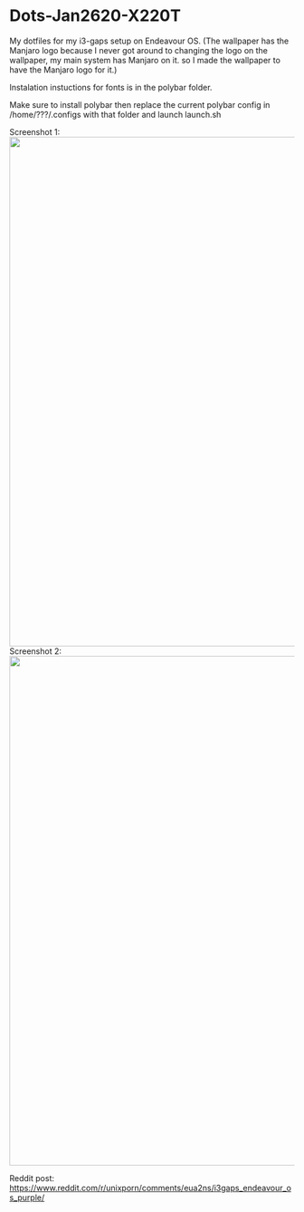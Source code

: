 # Dots-Jan2620-X220T
My dotfiles for my i3-gaps setup on Endeavour OS. (The wallpaper has the Manjaro logo because I never got around to changing the logo on the wallpaper, my main system has Manjaro on it. so I made the wallpaper to have the Manjaro logo for it.)

Instalation instuctions for fonts is in the polybar folder. 

Make sure to install polybar then replace the current polybar config in /home/???/.configs with that folder and launch launch.sh


Screenshot 1: <img src="https://i.redd.it/1v1jzfhyv5d41.png" width="900" >
Screenshot 2: <img src="https://i.imgur.com/khqRy30.png" width="900" >

Reddit post:
https://www.reddit.com/r/unixporn/comments/eua2ns/i3gaps_endeavour_os_purple/
